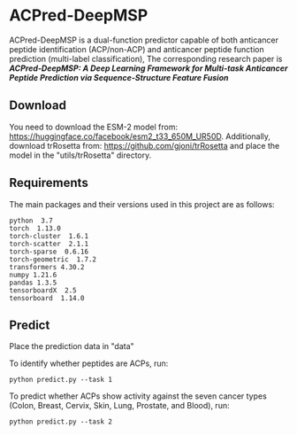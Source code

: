 # ACPred-DeepMSP
ACPred-DeepMSP is a dual-function predictor capable of both anticancer peptide identification (ACP/non-ACP) and anticancer peptide function prediction (multi-label classification), The corresponding research paper is ***ACPred-DeepMSP: A Deep Learning Framework for Multi-task Anticancer Peptide Prediction via Sequence-Structure Feature Fusion***
## Download 
You need to download the ESM-2 model from: https://huggingface.co/facebook/esm2_t33_650M_UR50D.
Additionally, download trRosetta from: https://github.com/gjoni/trRosetta and place the model in the "utils/trRosetta" directory.
## Requirements
The main packages and their versions used in this project are as follows:
```
python  3.7
torch  1.13.0
torch-cluster  1.6.1
torch-scatter  2.1.1
torch-sparse  0.6.16
torch-geometric  1.7.2
transformers 4.30.2
numpy 1.21.6
pandas 1.3.5
tensorboardX  2.5
tensorboard  1.14.0
```
 ## Predict
Place the prediction data in "data"

To identify whether peptides are ACPs, run:
```
python predict.py --task 1
```
To predict whether ACPs show activity against the seven cancer types (Colon, Breast, Cervix, Skin, Lung, Prostate, and Blood), run:
```
python predict.py --task 2
```
